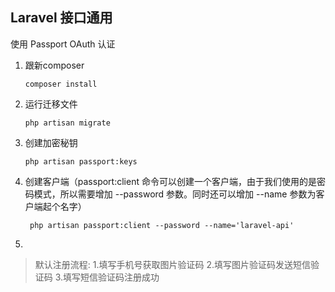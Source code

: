 
## Laravel 接口通用
 
使用 Passport OAuth 认证


1. 跟新composer 

    `composer install`
   
2. 运行迁移文件
    
    `php artisan migrate`
    
3. 创建加密秘钥

    `php artisan passport:keys`

4. 创建客户端（passport:client 命令可以创建一个客户端，由于我们使用的是密码模式，所以需要增加 --password 参数。同时还可以增加 --name 参数为客户端起个名字）

    ` php artisan passport:client --password --name='laravel-api'`

5. 



> 默认注册流程:  1.填写手机号获取图片验证码 2.填写图片验证码发送短信验证码 3.填写短信验证码注册成功



